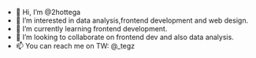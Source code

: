 - 👋 Hi, I’m @2hottega
- 👀 I’m interested in data analysis,frontend development and web design.
- 🌱 I’m currently learning frontend development.
- 💞️ I’m looking to collaborate on frontend dev and also data analysis.
- 📫 You can reach me on TW: @_tegz

<!---
2hottega/2hottega is a ✨ special ✨ repository because its `README.md` (this file) appears on your GitHub profile.
You can click the Preview link to take a look at your changes.
--->
